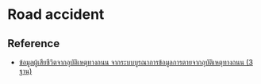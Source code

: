 # Road accident 
## Reference
- [ข้อมูลผู้เสียชีวิตจากอุบัติเหตุทางถนน จากระบบบูรณาการข้อมูลการตายจากอุบัติเหตุทางถนน (3 ฐาน)](https://data.go.th/dataset/death3bura?fbclid=IwAR2IvSX23XJQCJOUAk2miqQxDFB310gnospNgQJ70RIJoKxHryMc_AGyfC4)
